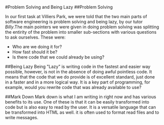 #Problem Solving and Being Lazy
##Problem Solving

In our first task at Villiers Park, we were told that the two main parts of software engineering is problem solving
and being lazy, by our tutor *Billy*.The main pointers we were given in doing problem solving was splitting the entirity 
of the problem into smaller sub-sections with various questions to ask ourselves. These were:
* Who are we doing it for?
* How fast should it be?
* Is there code that we could already be using?

##Being Lazy
Being "Lazy" is writing code in the fastest and easier way possible, however, is not in the absence of doing awful pointless
code. It means that the code that we do provide is of excellent standard, just done in a faster and in a more logical way.
It is a key part of programming, for example, would you rewrite code that was already available to use?

##Mark Down
Mark down is what I am writing in right now and has various benefits to its use. One of these is that it can be easily transformed
into code but is also easy to read by the user. It is a versatile language that can be transformed into HTML as well. it is often used to format 
read files and to write messages.

